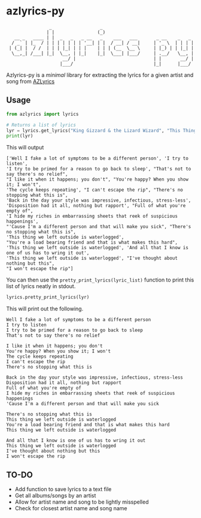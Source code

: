 # azlyrics-py

```text
                _                  _
               | |                (_)
   __ _   ____ | |  _   _   _ __   _    ___   ___       _ __    _   _
  / _` | |_  / | | | | | | | '__| | |  / __| / __|     | '_ \  | | | |
 | (_| |  / /  | | | |_| | | |    | | | (__  \__ \     | |_) | | |_| |
  \__,_| /___| |_|  \__, | |_|    |_|  \___| |___/     | .__/   \__, |
                     __/ |                             | |       __/ |
                    |___/                              |_|      |___/
```

Azlyrics-py is a *minimal* library for extracting the lyrics for a given artist and song from [AZLyrics](https://www.azlyrics.com")

## Usage

```python
from azlyrics import lyrics

# Returns a list of lyrics
lyr = lyrics.get_lyrics("King Gizzard & the Lizard Wizard", "This Thing")
print(lyr)
```

This will output

```shell
['Well I fake a lot of symptoms to be a different person', 'I try to listen',
'I try to be primed for a reason to go back to sleep', "That's not to say there's no relief",
"I like it when it happens; you don't", "You're happy? When you show it; I won't",
'The cycle keeps repeating', "I can't escape the rip", "There's no stopping what this is",
'Back in the day your style was impressive, infectious, stress-less',
'Disposition had it all, nothing but rapport', "Full of what you're empty of",
'I hide my riches in embarrassing sheets that reek of suspicious happenings',
"'Cause I'm a different person and that will make you sick", "There's no stopping what this is",
'This thing we left outside is waterlogged',
"You're a load bearing friend and that is what makes this hard",
'This thing we left outside is waterlogged', 'And all that I know is one of us has to wring it out',
'This thing we left outside is waterlogged', "I've thought about nothing but this",
"I won't escape the rip"]
```

You can then use the `pretty_print_lyrics(lyric_list)` function to print this list of lyrics neatly in stdout.

```python
lyrics.pretty_print_lyrics(lyr)
```

This will print out the following.

```text
Well I fake a lot of symptoms to be a different person
I try to listen
I try to be primed for a reason to go back to sleep
That's not to say there's no relief

I like it when it happens; you don't
You're happy? When you show it; I won't
The cycle keeps repeating
I can't escape the rip
There's no stopping what this is

Back in the day your style was impressive, infectious, stress-less
Disposition had it all, nothing but rapport
Full of what you're empty of
I hide my riches in embarrassing sheets that reek of suspicious happenings
'Cause I'm a different person and that will make you sick

There's no stopping what this is
This thing we left outside is waterlogged
You're a load bearing friend and that is what makes this hard
This thing we left outside is waterlogged

And all that I know is one of us has to wring it out
This thing we left outside is waterlogged
I've thought about nothing but this
I won't escape the rip

```

## TO-DO

- Add function to save lyrics to a text file
- Get all albums/songs by an artist
- Allow for artist name and song to be lightly misspelled
- Check for closest artist name and song name
